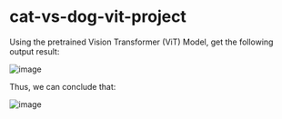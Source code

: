 # cat-vs-dog-vit-project
Using the pretrained Vision Transformer (ViT) Model, get the following output result:

![image](https://github.com/Crepopcorn/cat-vs-dog-vit-project/assets/112138670/fa5f45f9-ec00-461d-b758-3dd7998f9f7e)

Thus, we can conclude that:

![image](https://github.com/Crepopcorn/cat-vs-dog-vit-project/assets/112138670/1897fc9e-a833-4f40-a16d-e3bfc0a9964d)
